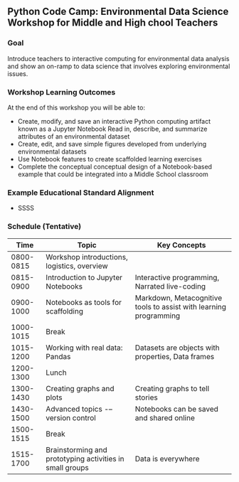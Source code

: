 ## Python Code Camp: Environmental Data Science Workshop for Middle and High chool Teachers

### Goal 
Introduce teachers to interactive computing for environmental data analysis and show an on-ramp to data science that involves exploring environmental issues.

### Workshop Learning Outcomes
At the end of this workshop you will be able to:
* Create, modify, and save an interactive Python computing artifact known as a Jupyter Notebook
Read in, describe, and summarize attributes of an environmental dataset
* Create, edit, and save simple figures developed from underlying environmental datasets
* Use Notebook features to create scaffolded learning exercises
* Complete the conceptual conceptual design of a Notebook-based example that could be integrated into a Middle School classroom

### Example Educational Standard Alignment
* SSSS

### Schedule (Tentative)

| Time | Topic | Key Concepts | 
| --------------- | --------------- | -------------------- |
| 0800-0815  | Workshop introductions, logistics, overview | | 
| 0815-0900  | Introduction to Jupyter Notebooks | Interactive programming, Narrated live-coding |
| 0900-1000  | Notebooks as tools for scaffolding | Markdown, Metacognitive tools to assist with learning programming |
| 1000-1015  | Break | |
| 1015-1200  | Working with real data: Pandas | Datasets are objects with properties, Data frames |
| 1200-1300  | Lunch | |
| 1300-1430  | Creating graphs and plots | Creating graphs to tell stories |
| 1430-1500  | Advanced topics -– version control | Notebooks can be saved and shared online |
| 1500-1515  | Break | |
| 1515-1700  | Brainstorming and prototyping activities in small groups | Data is everywhere |




